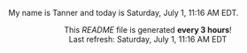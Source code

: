 My name is Tanner and today is Saturday, July 1, 11:16 AM EDT.

<p align="center">This <i>README</i> file is generated <b>every 3 hours</b>!</br>Last refresh: Saturday, July 1, 11:16 AM EDT<br /></p>
